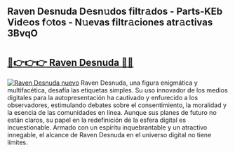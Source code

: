 ## Raven Desnuda D𝚎sn𝚞dos filtr𝚊dos - Parts-KEb Vid𝚎os f𝚘tos - N𝚞evas filtr𝚊ciones atr𝚊ctivas 3BvqO

# <h2><a href="http://mb1ijl.tromn.icu/?c=Raven+Desnuda">🔗👉👉👉 Raven Desnuda 🔗🔗</a></h2>

[![Raven Desnuda nuevo](https://i.imgur.com/pEAQMta.gif)](http://mb1ijl.tromn.icu/?c=Raven+Desnuda)
Raven Desnuda, una figura enigmática y multifacética, desafía las etiquetas simples. Su uso innovador de los medios digitales para la autopresentación ha cautivado y enfurecido a los observadores, estimulando debates sobre el consentimiento, la moralidad y la esencia de las comunidades en línea. Aunque sus planes de futuro no están claros, su papel en la redefinición de la esfera digital es incuestionable. Armado con un espíritu inquebrantable y un atractivo innegable, el alcance de Raven Desnuda en el universo digital no tiene límites.

